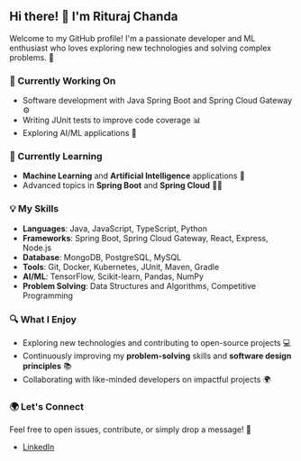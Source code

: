 
## Hi there! 👋 I'm Rituraj Chanda

Welcome to my GitHub profile! I'm a passionate developer and ML enthusiast who loves exploring new technologies and solving complex problems. 🚀

### 🔭 Currently Working On
- Software development with Java Spring Boot and Spring Cloud Gateway ⚙️
- Writing JUnit tests to improve code coverage 📊
- Exploring AI/ML applications 🤖

### 🌱 Currently Learning
- **Machine Learning** and **Artificial Intelligence** applications 🌟
- Advanced topics in **Spring Boot** and **Spring Cloud** 🧑‍💻

### 💡 My Skills
- **Languages**: Java, JavaScript, TypeScript, Python
- **Frameworks**: Spring Boot, Spring Cloud Gateway, React, Express, Node.js
- **Database**: MongoDB, PostgreSQL, MySQL
- **Tools**: Git, Docker, Kubernetes, JUnit, Maven, Gradle
- **AI/ML**: TensorFlow, Scikit-learn, Pandas, NumPy
- **Problem Solving**: Data Structures and Algorithms, Competitive Programming

### 🔍 What I Enjoy
- Exploring new technologies and contributing to open-source projects 💻
- Continuously improving my **problem-solving** skills and **software design principles** 📚
- Collaborating with like-minded developers on impactful projects 🌍

### 🌍 Let's Connect
Feel free to open issues, contribute, or simply drop a message! 🚀

- [LinkedIn](https://www.linkedin.com/in/riturajchanda2001/)

<!--
**codeNdev/codeNdev** is a ✨ _special_ ✨ repository because its `README.md` (this file) appears on your GitHub profile.

Here are some ideas to get you started:

- 🔭 I’m currently working on ...
- 🌱 I’m currently learning ...
- 👯 I’m looking to collaborate on ...
- 🤔 I’m looking for help with ...
- 💬 Ask me about ...
- 📫 How to reach me: ...
- 😄 Pronouns: ...
- ⚡ Fun fact: ...
-->
